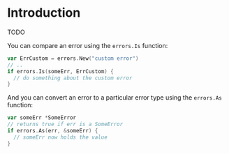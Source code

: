 # Introduction

TODO

You can compare an error using the `errors.Is` function:

```go
var ErrCustom = errors.New("custom error")
// ..
if errors.Is(someErr, ErrCustom) {
  // do something about the custom error
}
```

And you can convert an error to a particular error type using the `errors.As` function:

```go
var someErr *SomeError
// returns true if err is a SomeError
if errors.As(err, &someErr) {
  // someErr now holds the value
}
```